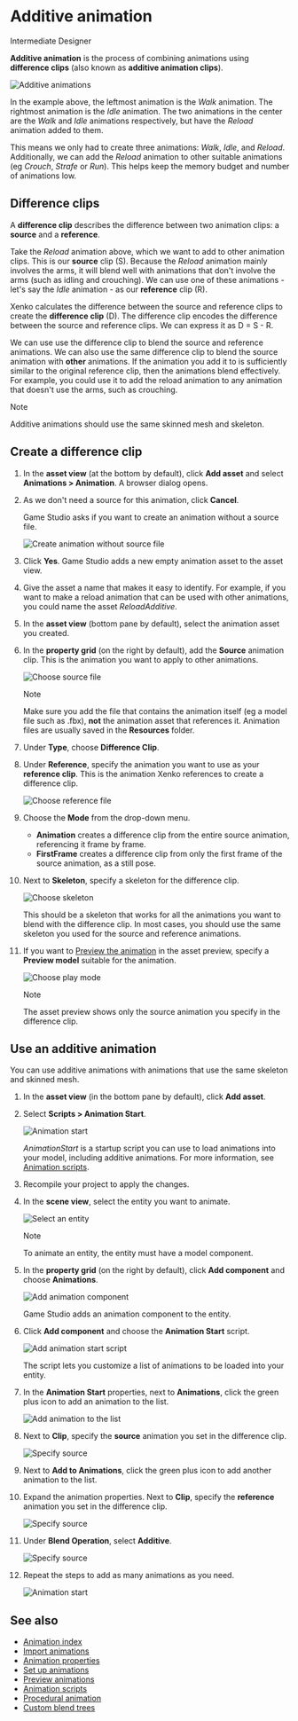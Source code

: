 # Additive animation

<span class="label label-doc-level">Intermediate</span>
<span class="label label-doc-audience">Designer</span>

**Additive animation** is the process of combining animations using **difference clips** (also known as **additive animation clips**).

![Additive animations](media/animations-additive-sample.gif)

In the example above, the leftmost animation is the *Walk* animation. The rightmost animation is the *Idle* animation. The two animations in the center are the *Walk* and *Idle* animations respectively, but have the *Reload* animation added to them. 

This means we only had to create three animations: *Walk*, *Idle*, and *Reload*. Additionally, we can add the *Reload* animation to other suitable animations (eg *Crouch*, *Strafe* or *Run*). This helps keep the memory budget and number of animations low.

## Difference clips

A **difference clip** describes the difference between two animation clips: a **source** and a **reference**.

Take the *Reload* animation above, which we want to add to other animation clips. This is our **source** clip (S). Because the *Reload* animation mainly involves the arms, it will blend well with animations that don't involve the arms (such as idling and crouching). We can use one of these animations - let's say the *Idle* animation - as our **reference** clip (R).

Xenko calculates the difference between the source and reference clips to create the **difference clip** (D). The difference clip encodes the difference between the source and reference clips. We can express it as D = S - R.

We can use use the difference clip to blend the source and reference animations. We can also use the same difference clip to blend the source animation with **other** animations. If the animation you add it to is sufficiently similar to the original reference clip, then the animations blend effectively. For example, you could use it to add the reload animation to any animation that doesn't use the arms, such as crouching.

>[!Note]
>Additive animations should use the same skinned mesh and skeleton. 

## Create a difference clip

1. In the **asset view** (at the bottom by default), click **Add asset** and select **Animations > Animation**. A browser dialog opens.

2. As we don't need a source for this animation, click **Cancel**.

    Game Studio asks if you want to create an animation without a source file. 

    ![Create animation without source file](media/create-animation-without-source-file.png)

3. Click **Yes**. Game Studio adds a new empty animation asset to the asset view.

4. Give the asset a name that makes it easy to identify. For example, if you want to make a reload animation that can be used with other animations, you could name the asset *ReloadAdditive*.

5. In the **asset view** (bottom pane by default), select the animation asset you created.

6. In the **property grid** (on the right by default), add the **Source** animation clip. This is the animation you want to apply to other animations.

    ![Choose source file](media/animations-additive-animations-1.png)

     >[!Note]
     >Make sure you add the file that contains the animation itself (eg a model file such as .fbx), **not** the animation asset that references it. Animation files are usually saved in the **Resources** folder.

7. Under **Type**, choose **Difference Clip**.

8. Under **Reference**, specify the animation you want to use as your **reference clip**. This is the animation Xenko references to create a difference clip.

    ![Choose reference file](media/animations-additive-animations-2.png)

9. Choose the **Mode** from the drop-down menu.

    * **Animation** creates a difference clip from the entire source animation, referencing it frame by frame.
    * **FirstFrame** creates a difference clip from only the first frame of the source animation, as a still pose.

10. Next to **Skeleton**, specify a skeleton for the difference clip.

    ![Choose skeleton](media/animations-additive-animations-3.png)

    This should be a skeleton that works for all the animations you want to blend with the difference clip. In most cases, you should use the same skeleton you used for the source and reference animations.

11. If you want to [Preview the animation](preview-animations.md) in the asset preview,
specify a **Preview model** suitable for the animation.

    ![Choose play mode](media/animations-additive-animations-4.png)

    >[!Note]
    >The asset preview shows only the source animation you specify in the difference clip.

## Use an additive animation

You can use additive animations with animations that use the same skeleton and skinned mesh.

1. In the **asset view** (in the bottom pane by default), click **Add asset**.

2. Select **Scripts > Animation Start**.

    ![Animation start](media/animations-additive-animations-animation-start.png)

     *AnimationStart* is a startup script you can use to load animations into your model, including additive animations. For more information, see [Animation scripts](animation-scripts.md).

3. Recompile your project to apply the changes.

4. In the **scene view**, select the entity you want to animate.

    ![Select an entity](media/animations-use-3d-animations-select-entity.png)

    >[!Note]
    >To animate an entity, the entity must have a model component.

5. In the **property grid** (on the right by default), click **Add component** and choose **Animations**.

    ![Add animation component](media/animations-use-3d-animations-add-animation-component.png)

    Game Studio adds an animation component to the entity.

6. Click **Add component** and choose the **Animation Start** script.

    ![Add animation start script](media/add-animation-start-script.png)

    The script lets you customize a list of animations to be loaded into your entity.

7. In the **Animation Start** properties, next to **Animations**, click the green plus icon to add an animation to the list.

    ![Add animation to the list](media/add-animation-to-list.png)

8. Next to **Clip**, specify the **source** animation you set in the difference clip.

    ![Specify source](media/specify-clip-1.png)

9. Next to **Add to Animations**, click the green plus icon to add another animation to the list.

10. Expand the animation properties. Next to **Clip**, specify the **reference** animation you set in the difference clip.

    ![Specify source](media/specify-clip-2.png)

11. Under **Blend Operation**, select **Additive**.

    ![Specify source](media/type-additive.png)

12. Repeat the steps to add as many animations as you need.

    ![Animation start](media/animations-additive-animations-start2.png)

## See also

* [Animation index](index.md)
* [Import animations](import-animations.md)
* [Animation properties](animation-properties.md)
* [Set up animations](set-up-animations.md)
* [Preview animations](preview-animations.md)
* [Animation scripts](animation-scripts.md)
* [Procedural animation](procedural-animation.md)
* [Custom blend trees](custom-blend-trees.md)

